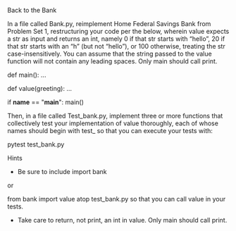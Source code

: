 Back to the Bank

In a file called Bank.py, reimplement Home Federal Savings Bank from Problem Set 1, restructuring your code per the below, wherein value expects a str as input and returns an int, namely 0 if that str starts with “hello”, 20 if that str starts with an “h” (but not “hello”), or 100 otherwise, treating the str case-insensitively. You can assume that the string passed to the value function will not contain any leading spaces. Only main should call print.

def main():
    ...

def value(greeting):
    ...

if __name__ == "__main__":
    main()
    
Then, in a file called Test_bank.py, implement three or more functions that collectively test your implementation of value thoroughly, each of whose names should begin with test_ so that you can execute your tests with:

pytest test_bank.py

Hints
 - Be sure to include
import bank

or

from bank import value
atop test_bank.py so that you can call value in your tests.
 - Take care to return, not print, an int in value. Only main should call print.